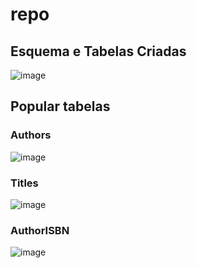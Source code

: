 # repo

## Esquema e Tabelas Criadas

![image](https://github.com/user-attachments/assets/01b5fbcc-1490-437f-a0d7-c7c9f46ad6ce)

## Popular tabelas
### Authors
![image](https://github.com/user-attachments/assets/49267650-c45d-45c5-82d8-39d691952b06)

### Titles
![image](https://github.com/user-attachments/assets/2bb53ec4-c31d-4d55-ab36-b90125b219a1)

### AuthorISBN
![image](https://github.com/user-attachments/assets/31ac726f-192e-49fe-ad5a-41dfbba1bebd)


